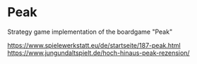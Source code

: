 # Peak
Strategy game implementation of the boardgame "Peak"

https://www.spielewerkstatt.eu/de/startseite/187-peak.html
https://www.jungundaltspielt.de/hoch-hinaus-peak-rezension/
